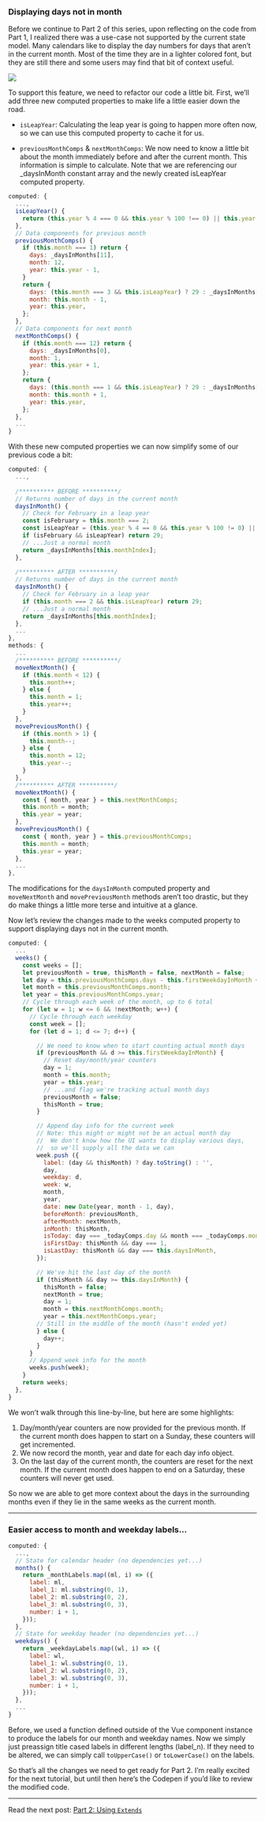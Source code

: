 ### Displaying days not in month

Before we continue to Part 2 of this series, upon reflecting on the code from Part 1, I realized there was a use-case not supported by the current state model. Many calendars like to display the day numbers for days that aren’t in the current month. Most of the time they are in a lighter colored font, but they are still there and some users may find that bit of context useful.

<img class='block mx-auto md:w-3/4 mb-6' src='/images/building-a-calendar-in-vuejs-updates/cover.png'>

To support this feature, we need to refactor our code a little bit. First, we’ll add three new computed properties to make life a little easier down the road.

* `isLeapYear`: Calculating the leap year is going to happen more often now, so we can use this computed property to cache it for us.

* `previousMonthComps` & `nextMonthComps`: We now need to know a little bit about the month immediately before and after the current month. This information is simple to calculate. Note that we are referencing our _daysInMonth constant array and the newly created isLeapYear computed property.

```javascript
computed: {
  ...,
  isLeapYear() {
    return (this.year % 4 === 0 && this.year % 100 !== 0) || this.year % 400 === 0;
  },
  // Data components for previous month
  previousMonthComps() {
    if (this.month === 1) return {
      days: _daysInMonths[11],
      month: 12,
      year: this.year - 1,
    }
    return {
      days: (this.month === 3 && this.isLeapYear) ? 29 : _daysInMonths[this.monthIndex - 1],
      month: this.month - 1,
      year: this.year,
    };
  },
  // Data components for next month
  nextMonthComps() {
    if (this.month === 12) return {
      days: _daysInMonths[0],
      month: 1,
      year: this.year + 1,
    };
    return {
      days: (this.month === 1 && this.isLeapYear) ? 29 : _daysInMonths[this.monthIndex + 1],
      month: this.month + 1,
      year: this.year,
    };
  },
  ...
}
```

With these new computed properties we can now simplify some of our previous code a bit:

```javascript
computed: {
  ...,
    
  /********** BEFORE **********/
  // Returns number of days in the current month
  daysInMonth() {
    // Check for February in a leap year
    const isFebruary = this.month === 2;
    const isLeapYear = (this.year % 4 == 0 && this.year % 100 != 0) || this.year % 400 == 0;
    if (isFebruary && isLeapYear) return 29;
    // ...Just a normal month
    return _daysInMonths[this.monthIndex];
  },
    
  /********** AFTER **********/
  // Returns number of days in the current month
  daysInMonth() {
    // Check for February in a leap year
    if (this.month === 2 && this.isLeapYear) return 29;
    // ...Just a normal month
    return _daysInMonths[this.monthIndex];
  },
  ...
},
methods: {
  ...
  /********** BEFORE **********/
  moveNextMonth() {
    if (this.month < 12) {
      this.month++;
    } else {
      this.month = 1;
      this.year++;
    }
  },
  movePreviousMonth() {
    if (this.month > 1) {
      this.month--;
    } else {
      this.month = 12;
      this.year--;
    }
  },
  /********** AFTER **********/
  moveNextMonth() {
    const { month, year } = this.nextMonthComps;
    this.month = month;
    this.year = year;
  },
  movePreviousMonth() {
    const { month, year } = this.previousMonthComps;
    this.month = month;
    this.year = year;
  },
  ...
},
```

The modifications for the `daysInMonth` computed property and `moveNextMonth` and `movePreviousMonth` methods aren’t too drastic, but they do make things a little more terse and intuitive at a glance.

Now let’s review the changes made to the weeks computed property to support displaying days not in the current month.

```javascript
computed: {
  ...
  weeks() {
    const weeks = [];
    let previousMonth = true, thisMonth = false, nextMonth = false;
    let day = this.previousMonthComps.days - this.firstWeekdayInMonth + 2;
    let month = this.previousMonthComps.month;
    let year = this.previousMonthComps.year;
    // Cycle through each week of the month, up to 6 total
    for (let w = 1; w <= 6 && !nextMonth; w++) {
      // Cycle through each weekday
      const week = [];
      for (let d = 1; d <= 7; d++) {

        // We need to know when to start counting actual month days
        if (previousMonth && d >= this.firstWeekdayInMonth) {
          // Reset day/month/year counters
          day = 1;
          month = this.month;
          year = this.year;
          // ...and flag we're tracking actual month days
          previousMonth = false;
          thisMonth = true;
        }

        // Append day info for the current week
        // Note: this might or might not be an actual month day
        //  We don't know how the UI wants to display various days,
        //  so we'll supply all the data we can
        week.push ({
          label: (day && thisMonth) ? day.toString() : '',
          day,
          weekday: d,
          week: w,
          month,
          year,
          date: new Date(year, month - 1, day),
          beforeMonth: previousMonth,
          afterMonth: nextMonth,
          inMonth: thisMonth,
          isToday: day === _todayComps.day && month === _todayComps.month && year === _todayComps.year,
          isFirstDay: thisMonth && day === 1,
          isLastDay: thisMonth && day === this.daysInMonth,
        });

        // We've hit the last day of the month
        if (thisMonth && day >= this.daysInMonth) {
          thisMonth = false;
          nextMonth = true;
          day = 1;
          month = this.nextMonthComps.month;
          year = this.nextMonthComps.year;
        // Still in the middle of the month (hasn't ended yet)
        } else {
          day++;
        }
      }
      // Append week info for the month
      weeks.push(week);
    }
    return weeks;
  },
}
```

We won’t walk through this line-by-line, but here are some highlights:

1. Day/month/year counters are now provided for the previous month. If the current month does happen to start on a Sunday, these counters will get incremented.
2. We now record the month, year and date for each day info object.
3. On the last day of the current month, the counters are reset for the next month. If the current month does happen to end on a Saturday, these counters will never get used.

So now we are able to get more context about the days in the surrounding months even if they lie in the same weeks as the current month.

---

### Easier access to month and weekday labels…

```javascript
computed: {
  ...,
  // State for calendar header (no dependencies yet...)
  months() {
    return _monthLabels.map((ml, i) => ({
      label: ml,
      label_1: ml.substring(0, 1),
      label_2: ml.substring(0, 2),
      label_3: ml.substring(0, 3),
      number: i + 1,
    }));
  },
  // State for weekday header (no dependencies yet...)
  weekdays() {
    return _weekdayLabels.map((wl, i) => ({
      label: wl,
      label_1: wl.substring(0, 1),
      label_2: wl.substring(0, 2),
      label_3: wl.substring(0, 3),
      number: i + 1,
    }));
  },
  ...
}
```

Before, we used a function defined outside of the Vue component instance to produce the labels for our month and weekday names. Now we simply just preassign title cased labels in different lengths (label_n). If they need to be altered, we can simply call `toUpperCase()` or `toLowerCase()` on the labels.

So that’s all the changes we need to get ready for Part 2. I’m really excited for the next tutorial, but until then here’s the Codepen if you’d like to review the modified code.

---

Read the next post: [Part 2: Using `Extends`](/building-a-calendar-in-vuejs-part-ii-using-extends)